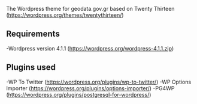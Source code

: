 The Wordpress theme for geodata.gov.gr based on Twenty Thirteen (https://wordpress.org/themes/twentythirteen/)

Requirements
------------
-Wordpress version 4.1.1 (https://wordpress.org/wordpress-4.1.1.zip)


Plugins used
------------
-WP To Twitter (https://wordpress.org/plugins/wp-to-twitter/)
-WP Options Importer (https://wordpress.org/plugins/options-importer/)
-PG4WP (https://wordpress.org/plugins/postgresql-for-wordpress/)
